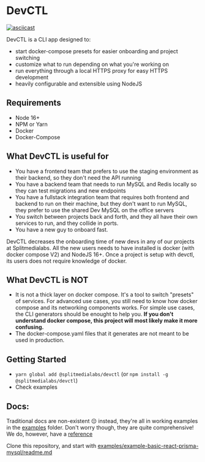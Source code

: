 # DevCTL

[![asciicast](https://asciinema.org/a/AXypjq8FmtdsmCFLWwHPoOL0f.svg)](https://asciinema.org/a/AXypjq8FmtdsmCFLWwHPoOL0f)

DevCTL is a CLI app designed to:

- start docker-compose presets for easier onboarding and project switching
- customize what to run depending on what you're working on
- run everything through a local HTTPS proxy for easy HTTPS development
- heavily configurable and extensible using NodeJS

## Requirements

- Node 16+
- NPM or Yarn
- Docker
- Docker-Compose

## What DevCTL is useful for

- You have a frontend team that prefers to use the staging environment as their backend, so they don't need the API running
- You have a backend team that needs to run MySQL and Redis locally so they can test migrations and new endpoints
- You have a fullstack integration team that requires both frontend and backend to run on their machine, but they don't want to run MySQL, they prefer to use the shared Dev MySQL on the office servers
- You switch between projects back and forth, and they all have their own services to run, and they collide in ports.
- You have a new guy to onboard fast.

DevCTL decreases the onboarding time of new devs in any of our projects at Splitmedialabs. All the new users needs to have installed is docker (with docker compose V2) and NodeJS 16+. Once a project is setup with devctl, its users does not require knowledge of docker.

## What DevCTL is **NOT**

- It is not a thick layer on docker compose. It's a tool to switch "presets" of services. For advanced use cases, you still need to know how docker compose and its networking components works. For simple use cases, the CLI generators should be enought to help you. **If you don't understand docker compose, this project will most likely make it more confusing.**
- The docker-compose.yaml files that it generates are not meant to be used in production.

## Getting Started

- `yarn global add @splitmedialabs/devctl` (or `npm install -g @splitmedialabs/devctl`)
- Check examples

## Docs:

Traditional docs are non-existent 😔 instead, they're all in working examples in the [examples](./examples) folder. Don't worry though, they are quite comprehensive! We do, however, have a [reference](./docs/readme.md)

Clone this repository, and start with [examples/example-basic-react-prisma-mysql/readme.md](./examples/example-basic-react-prisma-mysql/readme.md)
